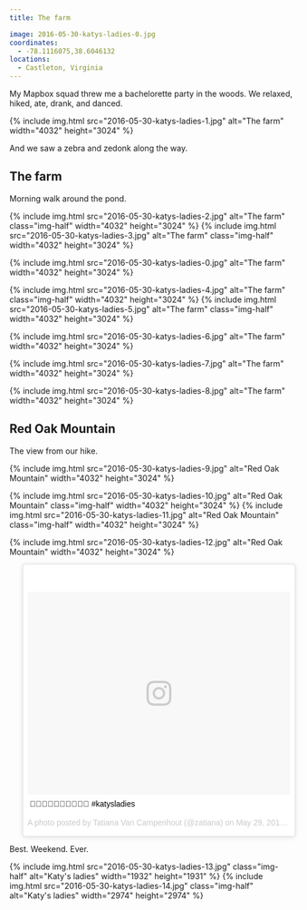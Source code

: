 ```yaml
---
title: The farm

image: 2016-05-30-katys-ladies-0.jpg
coordinates:
  - -78.1116075,38.6046132
locations:
  - Castleton, Virginia
---
```


My Mapbox squad threw me a bachelorette party in the woods. We relaxed, hiked, ate, drank, and danced.

<div class="photos">
{% include img.html src="2016-05-30-katys-ladies-1.jpg" alt="The farm" width="4032" height="3024" %}
</div>

And we saw a zebra and zedonk along the way.

## The farm

Morning walk around the pond.

<div class="photos">
{% include img.html src="2016-05-30-katys-ladies-2.jpg" alt="The farm" class="img-half" width="4032" height="3024" %}
{% include img.html src="2016-05-30-katys-ladies-3.jpg" alt="The farm" class="img-half" width="4032" height="3024" %}

{% include img.html src="2016-05-30-katys-ladies-0.jpg" alt="The farm" width="4032" height="3024" %}

{% include img.html src="2016-05-30-katys-ladies-4.jpg" alt="The farm" class="img-half" width="4032" height="3024" %}
{% include img.html src="2016-05-30-katys-ladies-5.jpg" alt="The farm" class="img-half" width="4032" height="3024" %}

{% include img.html src="2016-05-30-katys-ladies-6.jpg" alt="The farm" width="4032" height="3024" %}

{% include img.html src="2016-05-30-katys-ladies-7.jpg" alt="The farm" width="4032" height="3024" %}

{% include img.html src="2016-05-30-katys-ladies-8.jpg" alt="The farm" width="4032" height="3024" %}

</div>

## Red Oak Mountain

The view from our hike.

<div class="photos">
{% include img.html src="2016-05-30-katys-ladies-9.jpg" alt="Red Oak Mountain" width="4032" height="3024" %}

{% include img.html src="2016-05-30-katys-ladies-10.jpg" alt="Red Oak Mountain" class="img-half" width="4032" height="3024" %}
{% include img.html src="2016-05-30-katys-ladies-11.jpg" alt="Red Oak Mountain" class="img-half" width="4032" height="3024" %}

{% include img.html src="2016-05-30-katys-ladies-12.jpg" alt="Red Oak Mountain" width="4032" height="3024" %}

<blockquote class="instagram-media" data-instgrm-captioned data-instgrm-version="7" style=" background:#FFF; border:0; border-radius:3px; box-shadow:0 0 1px 0 rgba(0,0,0,0.5),0 1px 10px 0 rgba(0,0,0,0.15); padding:0;"><div style="padding:8px;"> <div style=" background:#F8F8F8; line-height:0; margin-top:40px; padding:38.6111111111% 0; text-align:center; width:100%;"> <div style=" background:url(data:image/png;base64,iVBORw0KGgoAAAANSUhEUgAAACwAAAAsCAMAAAApWqozAAAABGdBTUEAALGPC/xhBQAAAAFzUkdCAK7OHOkAAAAMUExURczMzPf399fX1+bm5mzY9AMAAADiSURBVDjLvZXbEsMgCES5/P8/t9FuRVCRmU73JWlzosgSIIZURCjo/ad+EQJJB4Hv8BFt+IDpQoCx1wjOSBFhh2XssxEIYn3ulI/6MNReE07UIWJEv8UEOWDS88LY97kqyTliJKKtuYBbruAyVh5wOHiXmpi5we58Ek028czwyuQdLKPG1Bkb4NnM+VeAnfHqn1k4+GPT6uGQcvu2h2OVuIf/gWUFyy8OWEpdyZSa3aVCqpVoVvzZZ2VTnn2wU8qzVjDDetO90GSy9mVLqtgYSy231MxrY6I2gGqjrTY0L8fxCxfCBbhWrsYYAAAAAElFTkSuQmCC); display:block; height:44px; margin:0 auto -44px; position:relative; top:-22px; width:44px;"></div></div> <p style=" margin:8px 0 0 0; padding:0 4px;"> <a href="https://www.instagram.com/p/BF_-z9OxGnb/" style=" color:#000; font-family:Arial,sans-serif; font-size:14px; font-style:normal; font-weight:normal; line-height:17px; text-decoration:none; word-wrap:break-word;" target="_blank">💁🏻🙆🏻👰🏼🙌🏻🤗🤔 #katysladies</a></p> <p style=" color:#c9c8cd; font-family:Arial,sans-serif; font-size:14px; line-height:17px; margin-bottom:0; margin-top:8px; overflow:hidden; padding:8px 0 7px; text-align:center; text-overflow:ellipsis; white-space:nowrap;">A photo posted by Tatiana Van Campenhout (@zatiana) on <time style=" font-family:Arial,sans-serif; font-size:14px; line-height:17px;" datetime="2016-05-29T17:34:14+00:00">May 29, 2016 at 10:34am PDT</time></p></div></blockquote>
<script async defer src="//platform.instagram.com/en_US/embeds.js"></script>
</div>

Best. Weekend. Ever.

<div class="photos">
{% include img.html src="2016-05-30-katys-ladies-13.jpg" class="img-half" alt="Katy's ladies" width="1932" height="1931" %}
{% include img.html src="2016-05-30-katys-ladies-14.jpg" class="img-half" alt="Katy's ladies" width="2974" height="2974" %}
</div>
